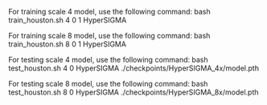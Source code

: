 For training scale 4 model, use the following command:
bash train_houston.sh 4 0 1 HyperSIGMA

For training scale 8  model, use the following command:
bash train_houston.sh 8 0 1 HyperSIGMA

For testing scale 4 model, use the following command:
bash test_houston.sh 4 0 HyperSIGMA ./checkpoints/HyperSIGMA_4x/model.pth

For testing scale 8 model, use the following command:
bash test_houston.sh 8 0 HyperSIGMA ./checkpoints/HyperSIGMA_8x/model.pth
